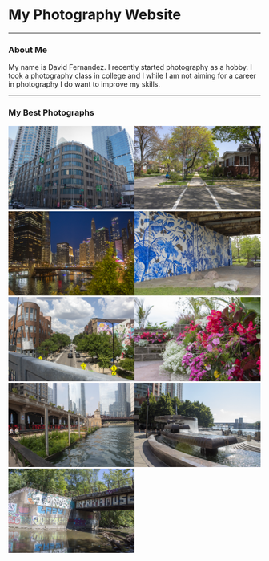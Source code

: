 <html>
  <head>
    <title>my website</title>
  </head>
  <body>
    <h1>My Photography Website</h1>
    <hr>
    <h3>About Me</h3>
    <p>My name is David Fernandez. I recently started photography as a hobby. I took a photography class in college and I while I am not aiming for a career in photography I do want to improve my skills.</p>
    <hr>
    <h3>My Best Photographs</h3>
    <div class="gallery">
    <img src="Best/IMG_0488_Best.jpg" width="50%" loading="lazy"><img src="Best/IMG_0550_Best.jpg" width="50%" loading="lazy">
    <img src="Best/IMG_0660_Best.jpg" width="50%" loading="lazy"><img src="Best/IMG_0752_Best.jpg" width="50%" loading="lazy">
    <img src="Best/IMG_0801_Best.jpg" width="50%" loading="lazy"><img src="Best/IMG_0850_Best.jpg" width="50%" loading="lazy">
    <img src="Best/IMG_0907_Best.jpg" width="50%" loading="lazy"><img src="Best/IMG_1149_Best.jpg" width="50%" loading="lazy">
    <img src="Best/IMG_1256_Best.jpg" width="50%" loading="lazy">
  </body>
</html>

